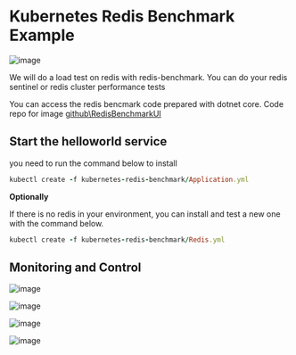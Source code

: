 # Kubernetes Redis Benchmark Example

![image](https://user-images.githubusercontent.com/3519706/83653112-0e481700-a5c4-11ea-9c68-c0bb1e1be2f8.png)

We will do a load test on redis with redis-benchmark. You can do your redis sentinel or redis cluster performance tests

You can access the redis bencmark code prepared with dotnet core. Code repo for image [github\RedisBenchmarkUI](https://github.com/OktaySavdi/RedisBenchmarkUI)

## Start the helloworld service

you need to run the command below to install
```ruby
kubectl create -f kubernetes-redis-benchmark/Application.yml
```
**Optionally**

If there is no redis in your environment, you can install and test a new one with the command below.

```ruby
kubectl create -f kubernetes-redis-benchmark/Redis.yml
```

## Monitoring and Control

![image](https://user-images.githubusercontent.com/3519706/83651722-78f85300-a5c2-11ea-931f-edb3b5e71a54.png)

![image](https://user-images.githubusercontent.com/3519706/83651814-92999a80-a5c2-11ea-81f9-cce986524239.png)

![image](https://user-images.githubusercontent.com/3519706/83651583-52d2b300-a5c2-11ea-9e80-c069ec357687.png)

![image](https://user-images.githubusercontent.com/3519706/83651632-5fefa200-a5c2-11ea-936b-19bd2059048f.png)
